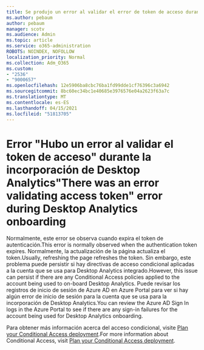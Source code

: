 ```yaml
---
title: Se produjo un error al validar el error de token de acceso durante el abordaje de Desktop Analytics
ms.author: pebaum
author: pebaum
manager: scotv
ms.audience: Admin
ms.topic: article
ms.service: o365-administration
ROBOTS: NOINDEX, NOFOLLOW
localization_priority: Normal
ms.collection: Adm_O365
ms.custom:
- "2536"
- "9000657"
ms.openlocfilehash: 12e5906ba8cbc76ba1fd99dde1cf76396c3a6942
ms.sourcegitcommit: 8bc60ec34bc1e40685e3976576e04a2623f63a7c
ms.translationtype: MT
ms.contentlocale: es-ES
ms.lasthandoff: 04/15/2021
ms.locfileid: "51813705"
---
```

# <a name="there-was-an-error-validating-access-token-error-during-desktop-analytics-onboarding"></a><span data-ttu-id="79855-102">Error "Hubo un error al validar el token de acceso" durante la incorporación de Desktop Analytics</span><span class="sxs-lookup"><span data-stu-id="79855-102">"There was an error validating access token" error during Desktop Analytics onboarding</span></span>

<span data-ttu-id="79855-103">Normalmente, este error se observa cuando expira el token de autenticación.</span><span class="sxs-lookup"><span data-stu-id="79855-103">This error is normally observed when the authentication token expires.</span></span> <span data-ttu-id="79855-104">Normalmente, la actualización de la página actualiza el token.</span><span class="sxs-lookup"><span data-stu-id="79855-104">Usually, refreshing the page refreshes the token.</span></span> <span data-ttu-id="79855-105">Sin embargo, este problema puede persistir si hay directivas de acceso condicional aplicadas a la cuenta que se usa para Desktop Analytics integrado.</span><span class="sxs-lookup"><span data-stu-id="79855-105">However, this issue can persist if there are any Conditional Access policies applied to the account being used to on-board Desktop Analytics.</span></span> <span data-ttu-id="79855-106">Puede revisar los registros de inicio de sesión de Azure AD en Azure Portal para ver si hay algún error de inicio de sesión para la cuenta que se usa para la incorporación de Desktop Analytics.</span><span class="sxs-lookup"><span data-stu-id="79855-106">You can review the Azure AD Sign In logs in the Azure Portal to see if there are any sign-in failures for the account being used for Desktop Analytics onboarding.</span></span>

<span data-ttu-id="79855-107">Para obtener más información acerca del acceso condicional, visite [Plan your Conditional Access deployment](https://docs.microsoft.com/azure/active-directory/conditional-access/plan-conditional-access).</span><span class="sxs-lookup"><span data-stu-id="79855-107">For more information about Conditional Access, visit [Plan your Conditional Access deployment](https://docs.microsoft.com/azure/active-directory/conditional-access/plan-conditional-access).</span></span>